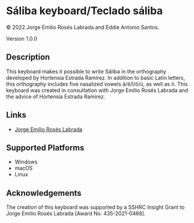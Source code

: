 Sáliba keyboard/Teclado sáliba
===============

© 2022 Jorge Emilio Rosés Labrada and Eddie Antonio Santos.

Version 1.0.0

Description
-----------

This keyboard makes it possible to write Sâliba in the orthography
developed by Hortensia Estrada Ramírez. In addition to basic Latin
letters, this orthography includes five nasalized vowels ã/ẽ/ĩ/õ/ũ,
as well as ñ. This keyboard was created in consultation with Jorge
Emilio Rosés Labrada and the advice of Hortensia Estrada Ramírez.

Links
-----

 - [Jorge Emilio Rosés Labrada](https://sites.google.com/ualberta.ca/jrosesla/)

Supported Platforms
-------------------
 * Windows
 * macOS
 * Linux

Acknowledgements
----------------

The creation of this keyboard was supported by a SSHRC Insight Grant to
Jorge Emilio Rosés Labrada \[Award No. 435-2021-0468\].
